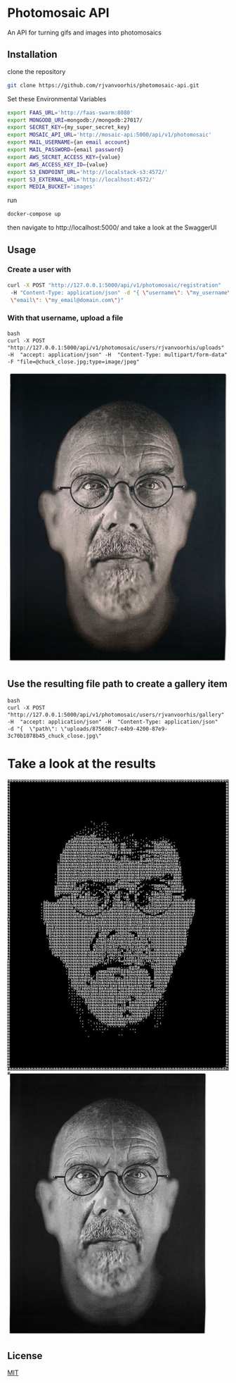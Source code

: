 # Photomosaic API

An API for turning gifs and images into photomosaics

## Installation

clone the repository

```bash
git clone https://github.com/rjvanvoorhis/photomosaic-api.git
```

Set these Environmental Variables

```bash
export FAAS_URL='http://faas-swarm:8080'
export MONGODB_URI=mongodb://mongodb:27017/
export SECRET_KEY={my_super_secret_key}
export MOSAIC_API_URL='http://mosaic-api:5000/api/v1/photomosaic'
export MAIL_USERNAME={an email account}
export MAIL_PASSWORD={email password}
export AWS_SECRET_ACCESS_KEY={value}
export AWS_ACCESS_KEY_ID={value}
export S3_ENDPOINT_URL='http://localstack-s3:4572/'
export S3_EXTERNAL_URL='http://localhost:4572/'
export MEDIA_BUCKET='images'
```

run 
```bash
docker-compose up
```

then navigate to http://localhost:5000/ and 
take a look at the SwaggerUI


## Usage

### Create a user with 

```bash 
curl -X POST "http://127.0.0.1:5000/api/v1/photomosaic/registration"
 -H "Content-Type: application/json" -d "{ \"username\": \"my_username\", \"password\": \"my_password\"
 \"email\": \"my_email@domain.com\"}"
```

### With that username, upload a file

```
bash
curl -X POST "http://127.0.0.1:5000/api/v1/photomosaic/users/rjvanvoorhis/uploads" 
-H  "accept: application/json" -H  "Content-Type: multipart/form-data" 
-F "file=@chuck_close.jpg;type=image/jpeg"
```

![My_image](examples/chuck_close.jpg)

## Use the resulting file path to create a gallery item

```
bash
curl -X POST "http://127.0.0.1:5000/api/v1/photomosaic/users/rjvanvoorhis/gallery" 
-H  "accept: application/json" -H  "Content-Type: application/json" 
-d "{  \"path\": \"uploads/875608c7-e4b9-4200-87e9-3c70b1078b45_chuck_close.jpg\"

```
 # Take a look at the results

![mosaic](examples/Mosaic_of_chuck_close.jpg)
![gif_mosaic](examples/Mosaic_of_chuck_close.gif) 

## License
[MIT](https://choosealicense.com/licenses/mit/)
